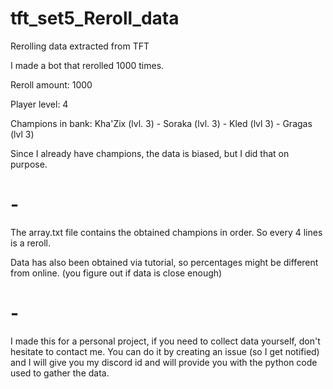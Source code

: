 # tft_set5_Reroll_data
Rerolling data extracted from TFT

I made a bot that rerolled 1000 times.

Reroll amount: 1000

Player level: 4

Champions in bank: Kha'Zix (lvl. 3) - Soraka (lvl. 3) - Kled (lvl 3) - Gragas (lvl 3)

Since I already have champions, the data is biased, but I did that on purpose.

# -

The array.txt file contains the obtained champions in order. So every 4 lines is a reroll.

Data has also been obtained via tutorial, so percentages might be different from online. (you figure out if data is close enough)

# -

I made this for a personal project, if you need to collect data yourself, don't hesitate to contact me. 
You can do it by creating an issue (so I get notified) and I will give you my discord id and will provide you with the python code used to gather the data.
